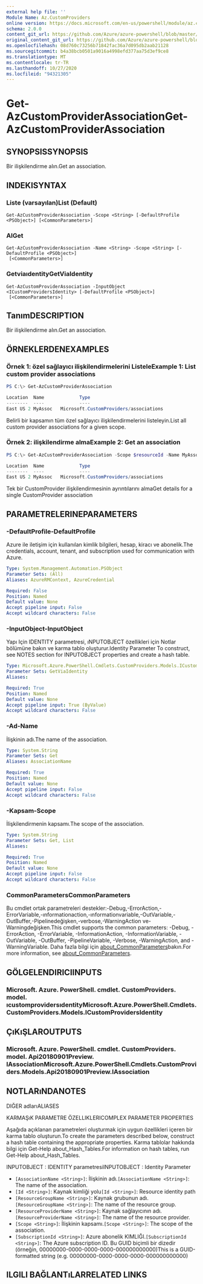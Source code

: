 ```yaml
---
external help file: ''
Module Name: Az.CustomProviders
online version: https://docs.microsoft.com/en-us/powershell/module/az.customproviders/get-azcustomproviderassociation
schema: 2.0.0
content_git_url: https://github.com/Azure/azure-powershell/blob/master/src/CustomProviders/help/Get-AzCustomProviderAssociation.md
original_content_git_url: https://github.com/Azure/azure-powershell/blob/master/src/CustomProviders/help/Get-AzCustomProviderAssociation.md
ms.openlocfilehash: 08d760c73256b71842fac36a7d095db2aab21128
ms.sourcegitcommit: b4a38bcb0501a9016a4998efd377aa75d3ef9ce8
ms.translationtype: MT
ms.contentlocale: tr-TR
ms.lasthandoff: 10/27/2020
ms.locfileid: "94321305"
---
```

# <span data-ttu-id="81c8e-101">Get-AzCustomProviderAssociation</span><span class="sxs-lookup"><span data-stu-id="81c8e-101">Get-AzCustomProviderAssociation</span></span>

## <span data-ttu-id="81c8e-102">SYNOPSIS</span><span class="sxs-lookup"><span data-stu-id="81c8e-102">SYNOPSIS</span></span>
<span data-ttu-id="81c8e-103">Bir ilişkilendirme alın.</span><span class="sxs-lookup"><span data-stu-id="81c8e-103">Get an association.</span></span>

## <span data-ttu-id="81c8e-104">INDEKI</span><span class="sxs-lookup"><span data-stu-id="81c8e-104">SYNTAX</span></span>

### <span data-ttu-id="81c8e-105">Liste (varsayılan)</span><span class="sxs-lookup"><span data-stu-id="81c8e-105">List (Default)</span></span>
```
Get-AzCustomProviderAssociation -Scope <String> [-DefaultProfile <PSObject>] [<CommonParameters>]
```

### <span data-ttu-id="81c8e-106">Al</span><span class="sxs-lookup"><span data-stu-id="81c8e-106">Get</span></span>
```
Get-AzCustomProviderAssociation -Name <String> -Scope <String> [-DefaultProfile <PSObject>]
 [<CommonParameters>]
```

### <span data-ttu-id="81c8e-107">Getviaıdentity</span><span class="sxs-lookup"><span data-stu-id="81c8e-107">GetViaIdentity</span></span>
```
Get-AzCustomProviderAssociation -InputObject <ICustomProvidersIdentity> [-DefaultProfile <PSObject>]
 [<CommonParameters>]
```

## <span data-ttu-id="81c8e-108">Tanım</span><span class="sxs-lookup"><span data-stu-id="81c8e-108">DESCRIPTION</span></span>
<span data-ttu-id="81c8e-109">Bir ilişkilendirme alın.</span><span class="sxs-lookup"><span data-stu-id="81c8e-109">Get an association.</span></span>

## <span data-ttu-id="81c8e-110">ÖRNEKLERDEN</span><span class="sxs-lookup"><span data-stu-id="81c8e-110">EXAMPLES</span></span>

### <span data-ttu-id="81c8e-111">Örnek 1: özel sağlayıcı ilişkilendirmelerini Listele</span><span class="sxs-lookup"><span data-stu-id="81c8e-111">Example 1: List custom provider associations</span></span>
```powershell
PS C:\> Get-AzCustomProviderAssociation

Location  Name             Type
--------  ----             ----
East US 2 MyAssoc   Microsoft.CustomProviders/associations
```

<span data-ttu-id="81c8e-112">Belirli bir kapsamın tüm özel sağlayıcı ilişkilendirmelerini listeleyin.</span><span class="sxs-lookup"><span data-stu-id="81c8e-112">List all custom provider associations for a given scope.</span></span>

### <span data-ttu-id="81c8e-113">Örnek 2: ilişkilendirme alma</span><span class="sxs-lookup"><span data-stu-id="81c8e-113">Example 2: Get an association</span></span>
```powershell
PS C:\> Get-AzCustomProviderAssociation -Scope $resourceId -Name MyAssoc

Location  Name             Type
--------  ----             ----
East US 2 MyAssoc   Microsoft.CustomProviders/associations
```

<span data-ttu-id="81c8e-114">Tek bir CustomProvider ilişkilendirmesinin ayrıntılarını alma</span><span class="sxs-lookup"><span data-stu-id="81c8e-114">Get details for a single CustomProvider association</span></span>

## <span data-ttu-id="81c8e-115">PARAMETRELERINE</span><span class="sxs-lookup"><span data-stu-id="81c8e-115">PARAMETERS</span></span>

### <span data-ttu-id="81c8e-116">-DefaultProfile</span><span class="sxs-lookup"><span data-stu-id="81c8e-116">-DefaultProfile</span></span>
<span data-ttu-id="81c8e-117">Azure ile iletişim için kullanılan kimlik bilgileri, hesap, kiracı ve abonelik.</span><span class="sxs-lookup"><span data-stu-id="81c8e-117">The credentials, account, tenant, and subscription used for communication with Azure.</span></span>

```yaml
Type: System.Management.Automation.PSObject
Parameter Sets: (All)
Aliases: AzureRMContext, AzureCredential

Required: False
Position: Named
Default value: None
Accept pipeline input: False
Accept wildcard characters: False
```

### <span data-ttu-id="81c8e-118">-InputObject</span><span class="sxs-lookup"><span data-stu-id="81c8e-118">-InputObject</span></span>
<span data-ttu-id="81c8e-119">Yapı Için IDENTITY parametresi, ıNPUTOBJECT özellikleri için Notlar bölümüne bakın ve karma tablo oluşturur.</span><span class="sxs-lookup"><span data-stu-id="81c8e-119">Identity Parameter To construct, see NOTES section for INPUTOBJECT properties and create a hash table.</span></span>

```yaml
Type: Microsoft.Azure.PowerShell.Cmdlets.CustomProviders.Models.ICustomProvidersIdentity
Parameter Sets: GetViaIdentity
Aliases:

Required: True
Position: Named
Default value: None
Accept pipeline input: True (ByValue)
Accept wildcard characters: False
```

### <span data-ttu-id="81c8e-120">-Ad</span><span class="sxs-lookup"><span data-stu-id="81c8e-120">-Name</span></span>
<span data-ttu-id="81c8e-121">İlişkinin adı.</span><span class="sxs-lookup"><span data-stu-id="81c8e-121">The name of the association.</span></span>

```yaml
Type: System.String
Parameter Sets: Get
Aliases: AssociationName

Required: True
Position: Named
Default value: None
Accept pipeline input: False
Accept wildcard characters: False
```

### <span data-ttu-id="81c8e-122">-Kapsam</span><span class="sxs-lookup"><span data-stu-id="81c8e-122">-Scope</span></span>
<span data-ttu-id="81c8e-123">İlişkilendirmenin kapsamı.</span><span class="sxs-lookup"><span data-stu-id="81c8e-123">The scope of the association.</span></span>

```yaml
Type: System.String
Parameter Sets: Get, List
Aliases:

Required: True
Position: Named
Default value: None
Accept pipeline input: False
Accept wildcard characters: False
```

### <span data-ttu-id="81c8e-124">CommonParameters</span><span class="sxs-lookup"><span data-stu-id="81c8e-124">CommonParameters</span></span>
<span data-ttu-id="81c8e-125">Bu cmdlet ortak parametreleri destekler:-Debug,-ErrorAction,-ErrorVariable,-ınformationaction,-ınformationvariable,-OutVariable,-OutBuffer,-Pipelinedeğişken,-verbose,-WarningAction ve-Warningdeğişken.</span><span class="sxs-lookup"><span data-stu-id="81c8e-125">This cmdlet supports the common parameters: -Debug, -ErrorAction, -ErrorVariable, -InformationAction, -InformationVariable, -OutVariable, -OutBuffer, -PipelineVariable, -Verbose, -WarningAction, and -WarningVariable.</span></span> <span data-ttu-id="81c8e-126">Daha fazla bilgi için [about_CommonParameters](http://go.microsoft.com/fwlink/?LinkID=113216)bakın.</span><span class="sxs-lookup"><span data-stu-id="81c8e-126">For more information, see [about_CommonParameters](http://go.microsoft.com/fwlink/?LinkID=113216).</span></span>

## <span data-ttu-id="81c8e-127">GÖLGELENDIRICI</span><span class="sxs-lookup"><span data-stu-id="81c8e-127">INPUTS</span></span>

### <span data-ttu-id="81c8e-128">Microsoft. Azure. PowerShell. cmdlet. CustomProviders. model. ıcustomprovidersıdentity</span><span class="sxs-lookup"><span data-stu-id="81c8e-128">Microsoft.Azure.PowerShell.Cmdlets.CustomProviders.Models.ICustomProvidersIdentity</span></span>

## <span data-ttu-id="81c8e-129">ÇıKıŞLAR</span><span class="sxs-lookup"><span data-stu-id="81c8e-129">OUTPUTS</span></span>

### <span data-ttu-id="81c8e-130">Microsoft. Azure. PowerShell. cmdlet. CustomProviders. model. Api20180901Preview. IAssociation</span><span class="sxs-lookup"><span data-stu-id="81c8e-130">Microsoft.Azure.PowerShell.Cmdlets.CustomProviders.Models.Api20180901Preview.IAssociation</span></span>

## <span data-ttu-id="81c8e-131">NOTLARıNDA</span><span class="sxs-lookup"><span data-stu-id="81c8e-131">NOTES</span></span>

<span data-ttu-id="81c8e-132">DIĞER adları</span><span class="sxs-lookup"><span data-stu-id="81c8e-132">ALIASES</span></span>

<span data-ttu-id="81c8e-133">KARMAŞıK PARAMETRE ÖZELLIKLERI</span><span class="sxs-lookup"><span data-stu-id="81c8e-133">COMPLEX PARAMETER PROPERTIES</span></span>

<span data-ttu-id="81c8e-134">Aşağıda açıklanan parametreleri oluşturmak için uygun özellikleri içeren bir karma tablo oluşturun.</span><span class="sxs-lookup"><span data-stu-id="81c8e-134">To create the parameters described below, construct a hash table containing the appropriate properties.</span></span> <span data-ttu-id="81c8e-135">Karma tablolar hakkında bilgi için Get-Help about_Hash_Tables.</span><span class="sxs-lookup"><span data-stu-id="81c8e-135">For information on hash tables, run Get-Help about_Hash_Tables.</span></span>


<span data-ttu-id="81c8e-136">INPUTOBJECT <ICustomProvidersIdentity> : IDENTITY parametresi</span><span class="sxs-lookup"><span data-stu-id="81c8e-136">INPUTOBJECT <ICustomProvidersIdentity>: Identity Parameter</span></span>
  - <span data-ttu-id="81c8e-137">`[AssociationName <String>]`: İlişkinin adı.</span><span class="sxs-lookup"><span data-stu-id="81c8e-137">`[AssociationName <String>]`: The name of the association.</span></span>
  - <span data-ttu-id="81c8e-138">`[Id <String>]`: Kaynak kimliği yolu</span><span class="sxs-lookup"><span data-stu-id="81c8e-138">`[Id <String>]`: Resource identity path</span></span>
  - <span data-ttu-id="81c8e-139">`[ResourceGroupName <String>]`: Kaynak grubunun adı.</span><span class="sxs-lookup"><span data-stu-id="81c8e-139">`[ResourceGroupName <String>]`: The name of the resource group.</span></span>
  - <span data-ttu-id="81c8e-140">`[ResourceProviderName <String>]`: Kaynak sağlayıcının adı.</span><span class="sxs-lookup"><span data-stu-id="81c8e-140">`[ResourceProviderName <String>]`: The name of the resource provider.</span></span>
  - <span data-ttu-id="81c8e-141">`[Scope <String>]`: İlişkinin kapsamı.</span><span class="sxs-lookup"><span data-stu-id="81c8e-141">`[Scope <String>]`: The scope of the association.</span></span>
  - <span data-ttu-id="81c8e-142">`[SubscriptionId <String>]`: Azure abonelik KIMLIĞI.</span><span class="sxs-lookup"><span data-stu-id="81c8e-142">`[SubscriptionId <String>]`: The Azure subscription ID.</span></span> <span data-ttu-id="81c8e-143">Bu GUID biçimli bir dizedir (örneğin, 00000000-0000-0000-0000-000000000000)</span><span class="sxs-lookup"><span data-stu-id="81c8e-143">This is a GUID-formatted string (e.g. 00000000-0000-0000-0000-000000000000)</span></span>

## <span data-ttu-id="81c8e-144">ILGILI BAĞLANTıLAR</span><span class="sxs-lookup"><span data-stu-id="81c8e-144">RELATED LINKS</span></span>

